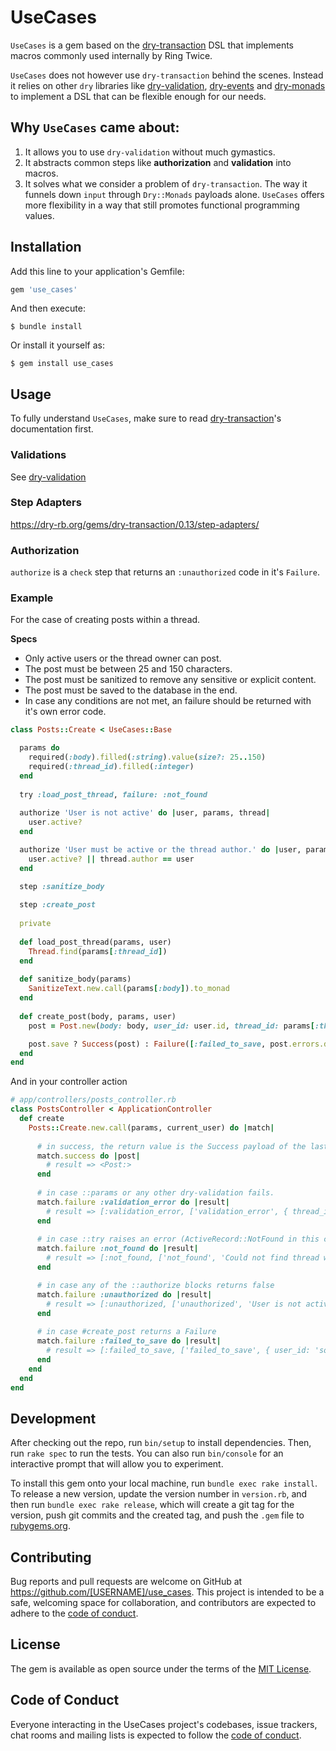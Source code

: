 # UseCases

`UseCases` is a gem based on the [dry-transaction](https://dry-rb.org/gems/dry-transaction/) DSL that implements macros commonly used internally by Ring Twice.

`UseCases` does not however use `dry-transaction` behind the scenes. Instead it relies on other `dry` libraries like [dry-validation](https://dry-rb.org/gems/dry-validation/), [dry-events](https://dry-rb.org/gems/dry-validation/) and [dry-monads](https://dry-rb.org/gems/dry-validation/) to implement a DSL that can be flexible enough for our needs.

## Why `UseCases` came about:

1. It allows you to use `dry-validation` without much gymastics.
2. It abstracts common steps like **authorization** and **validation** into macros.
3. It solves what we consider a problem of `dry-transaction`. The way it funnels down `input` through `Dry::Monads` payloads alone. `UseCases` offers more flexibility in a way that still promotes functional programming values.

## Installation

Add this line to your application's Gemfile:

```ruby
gem 'use_cases'
```

And then execute:

    $ bundle install

Or install it yourself as:

    $ gem install use_cases

## Usage

To fully understand `UseCases`, make sure to read [dry-transaction](https://dry-rb.org/gems/dry-transaction/0.13/)'s documentation first.

### Validations

See [dry-validation](https://dry-rb.org/gems/dry-validation/)

### Step Adapters

https://dry-rb.org/gems/dry-transaction/0.13/step-adapters/

### Authorization

`authorize` is a `check` step that returns an `:unauthorized` code in it's `Failure`.

### Example

For the case of creating posts within a thread.

**Specs**
- Only active users or the thread owner can post.
- The post must be between 25 and 150 characters.
- The post must be sanitized to remove any sensitive or explicit content.
- The post must be saved to the database in the end.
- In case any conditions are not met, an failure should be returned with it's own error code.

```ruby
class Posts::Create < UseCases::Base

  params do
    required(:body).filled(:string).value(size?: 25..150)
    required(:thread_id).filled(:integer)
  end
  
  try :load_post_thread, failure: :not_found
  
  authorize 'User is not active' do |user, params, thread|
    user.active?
  end

  authorize 'User must be active or the thread author.' do |user, params, thread|
    user.active? || thread.author == user
  end

  step :sanitize_body
 
  step :create_post
  
  private
  
  def load_post_thread(params, user)
    Thread.find(params[:thread_id])
  end
  
  def sanitize_body(params)
    SanitizeText.new.call(params[:body]).to_monad
  end
  
  def create_post(body, params, user)
    post = Post.new(body: body, user_id: user.id, thread_id: params[:thread_id])

    post.save ? Success(post) : Failure([:failed_to_save, post.errors.details])
  end
end
```

And in your controller action
```ruby
# app/controllers/posts_controller.rb
class PostsController < ApplicationController
  def create
    Posts::Create.new.call(params, current_user) do |match|
      
      # in success, the return value is the Success payload of the last step (#create_post)
      match.success do |post|
        # result => <Post:>
      end
      
      # in case ::params or any other dry-validation fails.
      match.failure :validation_error do |result|
        # result => [:validation_error, ['validation_error', { thread_id: 'is missing' }]
      end
      
      # in case ::try raises an error (ActiveRecord::NotFound in this case)
      match.failure :not_found do |result|
        # result => [:not_found, ['not_found', 'Could not find thread with id='<params[:thread_id]>'']
      end

      # in case any of the ::authorize blocks returns false
      match.failure :unauthorized do |result|
        # result => [:unauthorized, ['unauthorized', 'User is not active']
      end
      
      # in case #create_post returns a Failure
      match.failure :failed_to_save do |result|
        # result => [:failed_to_save, ['failed_to_save', { user_id: 'some error' }]
      end      
    end
  end
end
```

## Development

After checking out the repo, run `bin/setup` to install dependencies. Then, run `rake spec` to run the tests. You can also run `bin/console` for an interactive prompt that will allow you to experiment.

To install this gem onto your local machine, run `bundle exec rake install`. To release a new version, update the version number in `version.rb`, and then run `bundle exec rake release`, which will create a git tag for the version, push git commits and the created tag, and push the `.gem` file to [rubygems.org](https://rubygems.org).

## Contributing

Bug reports and pull requests are welcome on GitHub at https://github.com/[USERNAME]/use_cases. This project is intended to be a safe, welcoming space for collaboration, and contributors are expected to adhere to the [code of conduct](https://github.com/[USERNAME]/use_cases/blob/master/CODE_OF_CONDUCT.md).

## License

The gem is available as open source under the terms of the [MIT License](https://opensource.org/licenses/MIT).

## Code of Conduct

Everyone interacting in the UseCases project's codebases, issue trackers, chat rooms and mailing lists is expected to follow the [code of conduct](https://github.com/[USERNAME]/use_cases/blob/master/CODE_OF_CONDUCT.md).
